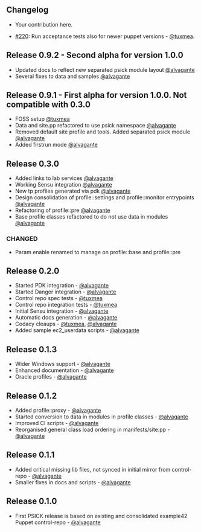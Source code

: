 ## Changelog

* Your contribution here.

* [#220](https://github.com/example42/psick/pull/220): Run acceptance tests also for newer puppet versions - [@tuxmea](https://github.com/tuxmea).

## Release 0.9.2 - Second alpha for version 1.0.0
* Updated docs to reflect new separated psick module layout [@alvagante](https://github.com/alvagante)
* Several fixes to data and samples [@alvagante](https://github.com/alvagante)

## Release 0.9.1 - First alpha for version 1.0.0. Not compatible with 0.3.0
* FOSS setup [@tuxmea](https://github.com/tuxmea)
* Data and site.pp refactored to use psick namespace [@alvagante](https://github.com/alvagante)
* Removed default site profile and tools. Added separated psick module [@alvagante](https://github.com/alvagante)
* Added firstrun mode [@alvagante](https://github.com/alvagante)

## Release 0.3.0

* Added links to lab services [@alvagante](https://github.com/alvagante)
* Working Sensu integration [@alvagante](https://github.com/alvagante)
* New tp profiles generated via pdk [@alvagante](https://github.com/alvagante)
* Design consolidation of profile::settings and profile::monitor entrypoints [@alvagante](https://github.com/alvagante)
* Refactoring of profile::pre [@alvagante](https://github.com/alvagante)
* Base profile classes refactored to do not use data in modules [@alvagante](https://github.com/alvagante)
### CHANGED
* Param enable renamed to manage on profile::base and profile::pre

## Release 0.2.0

* Started PDK integration - [@alvagante](https://github.com/alvagante)
* Started Danger integration - [@alvagante](https://github.com/alvagante)
* Control repo spec tests - [@tuxmea](https://github.com/tuxmea)
* Control repo integration tests - [@tuxmea](https://github.com/tuxmea)
* Initial Sensu integration - [@alvagante](https://github.com/alvagante)
* Automatic docs generation - [@alvagante](https://github.com/alvagante)
* Codacy cleaups - [@tuxmea](https://github.com/tuxmea), [@alvagante](https://github.com/alvagante)
* Added sample ec2_userdata scripts - [@alvagante](https://github.com/alvagante)

## Release 0.1.3

* Wider Windows support - [@alvagante](https://github.com/alvagante)
* Enhanced documentation - [@alvagante](https://github.com/alvagante)
* Oracle profiles - [@alvagante](https://github.com/alvagante)

## Release 0.1.2

* Added profile::proxy - [@alvagante](https://github.com/alvagante)
* Started conversion to data in modules in profile classes - [@alvagante](https://github.com/alvagante)
* Improved CI scripts - [@alvagante](https://github.com/alvagante)
* Reorganised general class load ordering in manifests/site.pp - [@alvagante](https://github.com/alvagante)

## Release 0.1.1

* Added critical missing lib files, not synced in initial mirror from control-repo - [@alvagante](https://github.com/alvagante)
* Smaller fixes in docs and scripts - [@alvagante](https://github.com/alvagante)

## Release 0.1.0

* First PSICK release is based on existing and consolidated example42 Puppet control-repo - [@alvagante](https://github.com/alvagante)

